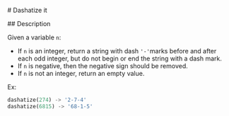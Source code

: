 # Dashatize it

## Description

Given a variable `n`:

* If `n` is an integer, return a string with dash `'-'`marks before and after each odd integer, but do not begin or end the string with a dash mark.
* If `n` is negative, then the negative sign should be removed.
* If `n` is not an integer, return an empty value.

Ex:

```python
dashatize(274) -> '2-7-4'
dashatize(6815) -> '68-1-5'
```
